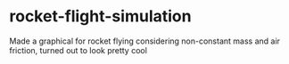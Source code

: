# rocket-flight-simulation
Made a graphical for rocket flying considering non-constant mass and air friction, turned out to look pretty cool
